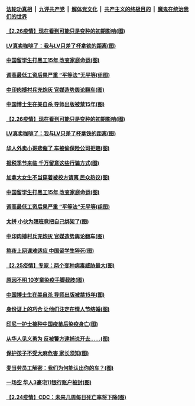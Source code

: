 ####  [法轮功真相](../../../../basic/blob/master/README.md?t=02271931) &nbsp;|&nbsp; [九评共产党](../../../../9ping.md/blob/master/README.md?t=02271931) &nbsp;|&nbsp; [解体党文化](../../../../jtdwh.md/blob/master/README.md?t=02271931)  &nbsp;|&nbsp; [共产主义的终极目的](../../../../gczydzjmd.md/blob/master/README.md?t=02271931) &nbsp;|&nbsp; [魔鬼在统治我们的世界](../../../../mgztzwmdsj.md/blob/master/README.md?t=02271931) 

#### [【2.26疫情】现在看到可能只是变种的初期影响(图)](../pages/p3/963884.md?t=02271931) 

#### [LV真卖咖啡了：我与LV只差了杯拿铁的距离(图)](../pages/p3/963874.md?t=02271931) 

#### [中国留学生打黑工15年 改变家庭命运(图)](../pages/p3/963855.md?t=02271931) 

#### [调高最低工资后果严重 “平等法”无平等(组图)](../pages/p3/963856.md?t=02271931) 

#### [中印肉搏村兵充炮灰 官媒造势舆论翻车(图)](../pages/p3/963752.md?t=02271931) 

#### [中国博士生在美自杀 导师出版被禁15年(图)](../pages/p3/963756.md?t=02271931) 

#### [【2.26疫情】现在看到可能只是变种的初期影响(图)](../pages/p3/963884.md?t=02271931) 

#### [LV真卖咖啡了：我与LV只差了杯拿铁的距离(图)](../pages/p3/963874.md?t=02271931) 

#### [华人外卖小哥悲催了 车被偷保险公司拒赔(图)](../pages/p3/963879.md?t=02271931) 

#### [报税季节来临 千万留意这些行骗方式(图)](../pages/p3/963876.md?t=02271931) 

#### [加拿大女生不当穿着被校方请离 民众热议(图)](../pages/p3/963871.md?t=02271931) 

#### [中国留学生打黑工15年 改变家庭命运(图)](../pages/p3/963855.md?t=02271931) 

#### [调高最低工资后果严重 “平等法”无平等(组图)](../pages/p3/963856.md?t=02271931) 

#### [太拼 小伙为翘班竟把自己绑架了(图)](../pages/p3/963839.md?t=02271931) 

#### [中印肉搏村兵充炮灰 官媒造势舆论翻车(图)](../pages/p3/963752.md?t=02271931) 

#### [熬夜上网课难适应 中国留学生猝死(图)](../pages/p3/963773.md?t=02271931) 

#### [【2.25疫情】专家：两个变种病毒威胁最大(图)](../pages/p3/963760.md?t=02271931) 

#### [原因不明 10岁童染疫手脚截肢(图)](../pages/p3/963761.md?t=02271931) 

#### [中国博士生在美自杀 导师出版被禁15年(图)](../pages/p3/963756.md?t=02271931) 

#### [身份证上的巧合 让他们注定在情人节结婚(图)](../pages/p3/963757.md?t=02271931) 

#### [印尼一护士接种中国疫苗后染疫身亡(图)](../pages/p3/963736.md?t=02271931) 

#### [从华人见义勇为 反被警方逮捕说开去……(图)](../pages/p3/963680.md?t=02271931) 

#### [保护孩子不受大麻危害 家长须知(图)](../pages/p3/963750.md?t=02271931) 

#### [麦当劳员工解密：我们为何能认出你的车？(图)](../pages/p3/961788.md?t=02271931) 

#### [一场空 华人3豪宅11银行账户被封(图)](../pages/p3/963639.md?t=02271931) 

#### [【2.24疫情】CDC：未来几周每日死亡率将下降(图)](../pages/p3/963630.md?t=02271931) 

